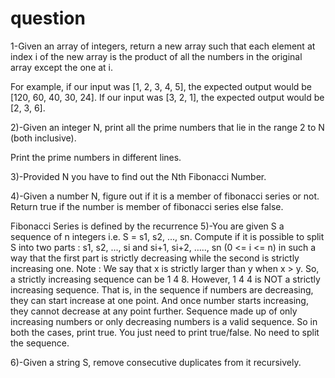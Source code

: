 # question
1-Given an array of integers, return a new array such that each element at index i of the new array is the product of all the numbers in the original array except the one at i.

For example, if our input was [1, 2, 3, 4, 5], the expected output would be [120, 60, 40, 30, 24]. If our input was [3, 2, 1], the expected output would be [2, 3, 6].

2)-Given an integer N, print all the prime numbers that lie in the range 2 to N (both inclusive).

   Print the prime numbers in different lines.

3)-Provided N you have to find out the Nth Fibonacci Number.

4)-Given a number N, figure out if it is a member of fibonacci series or not.
   Return true if the number is member of fibonacci series else false.

   Fibonacci Series is defined by the recurrence
 5)-You are given S a sequence of n integers i.e. S = s1, s2, ..., sn. Compute if it is possible to split S into two parts : s1, s2, ..., si and si+1, si+2, ….., sn (0 <= i <= n)     in such a way that the first part is strictly decreasing while the second is strictly increasing one.
   Note : We say that x is strictly larger than y when x > y.
   So, a strictly increasing sequence can be 1 4 8. However, 1 4 4 is NOT a strictly increasing sequence.
   That is, in the sequence if numbers are decreasing, they can start increase at one point. And once number starts increasing, they cannot decrease at any point further.
   Sequence made up of only increasing numbers or only decreasing numbers is a valid sequence. So in both the cases, print true.
   You just need to print true/false. No need to split the sequence.
   
6)-Given a string S, remove consecutive duplicates from it recursively.
